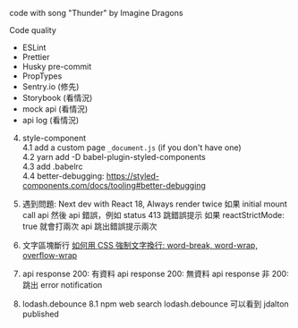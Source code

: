 code with song "Thunder" by Imagine Dragons

Code quality

- ESLint
- Prettier
- Husky pre-commit
- PropTypes
- Sentry.io (修先)
- Storybook (看情況)
- mock api (看情況)
- api log (看情況)

4. style-component  
   4.1 add a custom page `_document.js` (if you don't have one)  
   4.2 yarn add -D babel-plugin-styled-components  
   4.3 add .babelrc  
   4.4 better-debugging: https://styled-components.com/docs/tooling#better-debugging

5. 遇到問題: Next dev with React 18, Always render twice
   如果 initial mount call api 然後 api 錯誤，例如 status 413 跳錯誤提示
   如果 reactStrictMode: true 就會打兩次 api 跳出錯誤提示兩次

6. 文字區塊斷行
   [如何用 CSS 強制文字換行: word-break, word-wrap, overflow-wrap](https://shubo.io/word-wrap-vs-word-break/)

7. api response 200: 有資料
   api response 200: 無資料
   api response 非 200: 跳出 error notification

8. lodash.debounce
   8.1 npm web search lodash.debounce 可以看到 jdalton published
